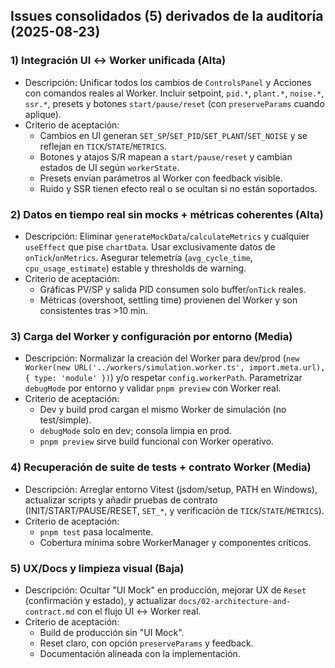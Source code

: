 ## Issues consolidados (5) derivados de la auditoría (2025-08-23)

### 1) Integración UI ↔ Worker unificada (Alta)
- Descripción: Unificar todos los cambios de `ControlsPanel` y Acciones con comandos reales al Worker. Incluir setpoint, `pid.*`, `plant.*`, `noise.*`, `ssr.*`, presets y botones `start/pause/reset` (con `preserveParams` cuando aplique).
- Criterio de aceptación:
  - Cambios en UI generan `SET_SP`/`SET_PID`/`SET_PLANT`/`SET_NOISE` y se reflejan en `TICK`/`STATE`/`METRICS`.
  - Botones y atajos S/R mapean a `start/pause/reset` y cambian estados de UI según `workerState`.
  - Presets envían parámetros al Worker con feedback visible.
  - Ruido y SSR tienen efecto real o se ocultan si no están soportados.

### 2) Datos en tiempo real sin mocks + métricas coherentes (Alta)
- Descripción: Eliminar `generateMockData`/`calculateMetrics` y cualquier `useEffect` que pise `chartData`. Usar exclusivamente datos de `onTick`/`onMetrics`. Asegurar telemetría (`avg_cycle_time`, `cpu_usage_estimate`) estable y thresholds de warning.
- Criterio de aceptación:
  - Gráficas PV/SP y salida PID consumen solo buffer/`onTick` reales.
  - Métricas (overshoot, settling time) provienen del Worker y son consistentes tras >10 min.

### 3) Carga del Worker y configuración por entorno (Media)
- Descripción: Normalizar la creación del Worker para dev/prod (`new Worker(new URL('../workers/simulation.worker.ts', import.meta.url), { type: 'module' })`) y/o respetar `config.workerPath`. Parametrizar `debugMode` por entorno y validar `pnpm preview` con Worker real.
- Criterio de aceptación:
  - Dev y build prod cargan el mismo Worker de simulación (no test/simple).
  - `debugMode` solo en dev; consola limpia en prod.
  - `pnpm preview` sirve build funcional con Worker operativo.

### 4) Recuperación de suite de tests + contrato Worker (Media)
- Descripción: Arreglar entorno Vitest (jsdom/setup, PATH en Windows), actualizar scripts y añadir pruebas de contrato (INIT/START/PAUSE/RESET, `SET_*`, y verificación de `TICK`/`STATE`/`METRICS`).
- Criterio de aceptación:
  - `pnpm test` pasa localmente.
  - Cobertura mínima sobre WorkerManager y componentes críticos.

### 5) UX/Docs y limpieza visual (Baja)
- Descripción: Ocultar "UI Mock" en producción, mejorar UX de `Reset` (confirmación y estado), y actualizar `docs/02-architecture-and-contract.md` con el flujo UI ↔ Worker real.
- Criterio de aceptación:
  - Build de producción sin "UI Mock".
  - Reset claro, con opción `preserveParams` y feedback.
  - Documentación alineada con la implementación.


